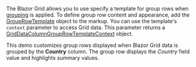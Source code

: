 The Blazor Grid allows you to use specify a template for group rows when [grouping](https://docs.devexpress.com/Blazor/DevExpress.Blazor.DxGrid.ShowGroupPanel) is applied. To define group row content and appearance, add the [GroupRowTemplate](https://docs.devexpress.com/Blazor/DevExpress.Blazor.DxGridDataColumn.GroupRowTemplate) object to the markup. You can use the template's `context` parameter to access Grid data. This parameter returns a [GridDataColumnGroupRowTemplateContext](https://docs.devexpress.com/Blazor/DevExpress.Blazor.GridDataColumnGroupRowTemplateContext) object. 

This demo customizes group rows displayed when Blazor Grid data is grouped by the **Country** column. The group row displays the *Country* field value and highlights summary values. 
